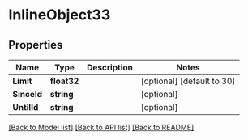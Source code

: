 # InlineObject33

## Properties

Name | Type | Description | Notes
------------ | ------------- | ------------- | -------------
**Limit** | **float32** |  | [optional] [default to 30]
**SinceId** | **string** |  | [optional] 
**UntilId** | **string** |  | [optional] 

[[Back to Model list]](../README.md#documentation-for-models) [[Back to API list]](../README.md#documentation-for-api-endpoints) [[Back to README]](../README.md)


